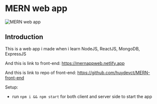 # MERN web app

![MERN web app](https://i.ibb.co/Z8Y0CJv/Screenshot-2020-10-30-at-11-10-04.png)

## Introduction

This is a web app i made when i learn NodeJS, ReactJS, MongoDB, ExpressJS

And this is link to front-end: https://mernappweb.netlify.app

And this is link to repo of front-end: https://github.com/huydevct/MERN-front-end

Setup:
- run ```npm i && npm start``` for both client and server side to start the app
